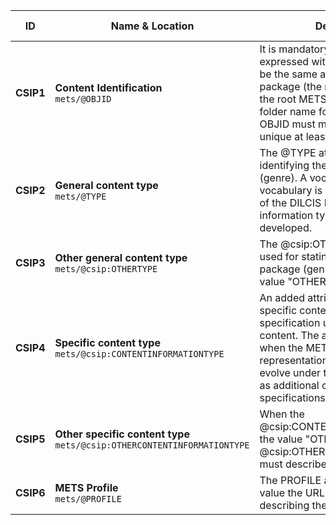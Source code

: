 | ID | Name & Location | Description & usage | Cardinality & Level |
| -- | --------------- | ------------------- | ------------------- |
| <a name="**CSIP1**"></a>**CSIP1** | **Content Identification**<br/>`mets/@OBJID` | It is mandatory to use a content ID which is expressed with @OBJID. The value should be the same as the name or ID of the package (the name of the root folder) for the root METS document or the name and folder name for the representation. The OBJID must meet the principle of being unique at least across the repository. | **1..1**<br/>MUST |
| <a name="**CSIP2**"></a>**CSIP2** | **General content type**<br/>`mets/@TYPE` | The @TYPE attribute must be used for identifying the general type of the package (genre). A vocabulary is used. The vocabulary is going to evolve under the care of the DILCIS Board as additional content information type specifications are developed. | **1..1**<br/>MUST |
| <a name="**CSIP3**"></a>**CSIP3** | **Other general content type**<br/>`mets/@csip:OTHERTYPE` | The @csip:OTHERTYPE attribute must be used for stating the general type of the package (genre) when @TYPE has the value "OTHER" | **0..1**<br/>SHOULD |
| <a name="**CSIP4**"></a>**CSIP4** | **Specific content type**<br/>`mets/@csip:CONTENTINFORMATIONTYPE` | An added attribute which describes the specific content information type specification used for the transferred content. The attribute is mandatory to use when the METS document describes a representation. The vocabulary is going to evolve under the care of the DILCIS Board as additional content information type specifications are developed. | **1..1**<br/>SHOULD |
| <a name="**CSIP5**"></a>**CSIP5** | **Other specific content type**<br/>`mets/@csip:OTHERCONTENTINFORMATIONTYPE` | When the @csip:CONTENTINFORMATIONTYPE uses the value "OTHER" the @csip:OTHERCONTENTINFORMATIONTYPE must describe the content. | **0..1**<br/>MAY |
| <a name="**CSIP6**"></a>**CSIP6** | **METS Profile**<br/>`mets/@PROFILE` | The PROFILE attribute has to have as its value the URL of the profile used for describing the package. | **1..1**<br/>MUST |
